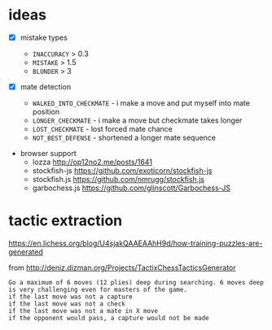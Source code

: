 # ideas

- [x] mistake types
	- `INACCURACY` > 0.3
	- `MISTAKE` > 1.5
	- `BLUNDER` > 3

- [x] mate detection
	- `WALKED_INTO_CHECKMATE` - i make a move and put myself into mate position
	- `LONGER_CHECKMATE` - i make a move but checkmate takes longer
	- `LOST_CHECKMATE` - lost forced mate chance
	- `NOT_BEST_DEFENSE` - shortened a longer mate sequence

- browser support
	- lozza http://op12no2.me/posts/1641
	- stockfish-js https://github.com/exoticorn/stockfish-js
	- stockfish.js https://github.com/nmrugg/stockfish.js
	- garbochess.js https://github.com/glinscott/Garbochess-JS

# tactic extraction
https://en.lichess.org/blog/U4sjakQAAEAAhH9d/how-training-puzzles-are-generated


from http://deniz.dizman.org/Projects/TactixChessTacticsGenerator
```
Go a maximum of 6 moves (12 plies) deep during searching. 6 moves deep is very challenging even for masters of the game.
if the last move was not a capture
if the last move was not a check
if the last move was not a mate in X move
if the opponent would pass, a capture would not be made
```
